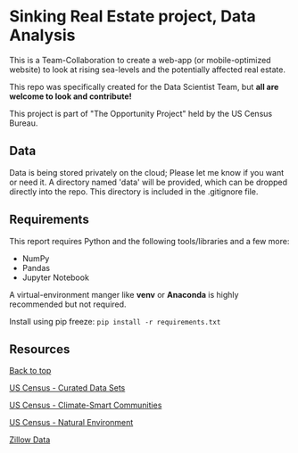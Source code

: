 # Sinking Real Estate project, Data Analysis
This is a Team-Collaboration to create a web-app (or mobile-optimized website) to look at rising sea-levels and the potentially affected real estate. 

This repo was specifically created for the Data Scientist Team, but __all are welcome to look and contribute!__


This project is part of "The Opportunity Project" held by the US Census Bureau.


## Data 

Data is being stored privately on the cloud; Please let me know if you want or need it.
A directory named 'data' will be provided, which can be dropped directly into the repo. This directory is included in the .gitignore file.


## Requirements
This report requires Python and the following tools/libraries and a few more:
  - NumPy
  - Pandas
  - Jupyter Notebook

A virtual-environment manger like __venv__ or __Anaconda__ is highly recommended but not required.

Install using pip freeze:
` pip install -r requirements.txt `


## Resources
[Back to top](#Sinking-Real-Estate-project,-Data-Analysis)


[US Census - Curated Data Sets](https://opportunity.census.gov/data/)

[US Census - Climate-Smart Communities](https://opportunity.census.gov/data/climate-smart/)

[US Census - Natural Environment](https://opportunity.census.gov/data/natural-environment/)

[Zillow Data](https://www.zillow.com/research/data/)